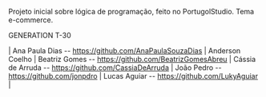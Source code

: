 Projeto inicial sobre lógica de programação, feito no PortugolStudio. Tema e-commerce.

GENERATION T-30

| Ana Paula Dias -- https://github.com/AnaPaulaSouzaDias |
Anderson Coelho |
Beatriz Gomes -- https://github.com/BeatrizGomesAbreu |
Cássia de Arruda -- https://github.com/CassiaDeArruda |
João Pedro -- https://github.com/jonpdro |
Lucas Aguiar -- https://github.com/LukyAguiar |
